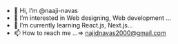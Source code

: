 - 👋 Hi, I’m @naaji-navas
- 👀 I’m interested in Web designing, Web development ...
- 🌱 I’m currently learning  React.js, Next.js...
- 📫 How to reach me ...=> najidnavas2000@gmail.com

<!---
naaji-navas/naaji-navas is a ✨ special ✨ repository because its `README.md` (this file) appears on your GitHub profile.
You can click the Preview link to take a look at your changes.
--->

